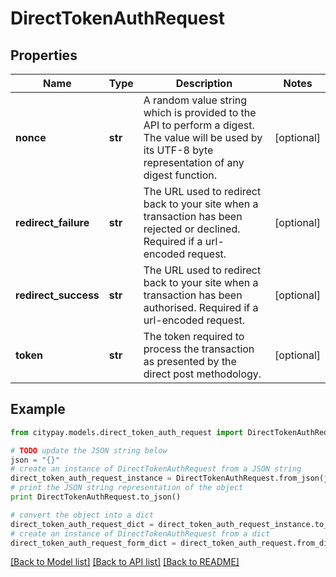 # DirectTokenAuthRequest


## Properties

Name | Type | Description | Notes
------------ | ------------- | ------------- | -------------
**nonce** | **str** | A random value string which is provided to the API to perform a digest. The value will be used by its UTF-8 byte representation of any digest function.  | [optional] 
**redirect_failure** | **str** | The URL used to redirect back to your site when a transaction has been rejected or declined. Required if a url-encoded request.  | [optional] 
**redirect_success** | **str** | The URL used to redirect back to your site when a transaction has been authorised. Required if a url-encoded request.  | [optional] 
**token** | **str** | The token required to process the transaction as presented by the direct post methodology.  | [optional] 

## Example

```python
from citypay.models.direct_token_auth_request import DirectTokenAuthRequest

# TODO update the JSON string below
json = "{}"
# create an instance of DirectTokenAuthRequest from a JSON string
direct_token_auth_request_instance = DirectTokenAuthRequest.from_json(json)
# print the JSON string representation of the object
print DirectTokenAuthRequest.to_json()

# convert the object into a dict
direct_token_auth_request_dict = direct_token_auth_request_instance.to_dict()
# create an instance of DirectTokenAuthRequest from a dict
direct_token_auth_request_form_dict = direct_token_auth_request.from_dict(direct_token_auth_request_dict)
```
[[Back to Model list]](../README.md#documentation-for-models) [[Back to API list]](../README.md#documentation-for-api-endpoints) [[Back to README]](../README.md)


